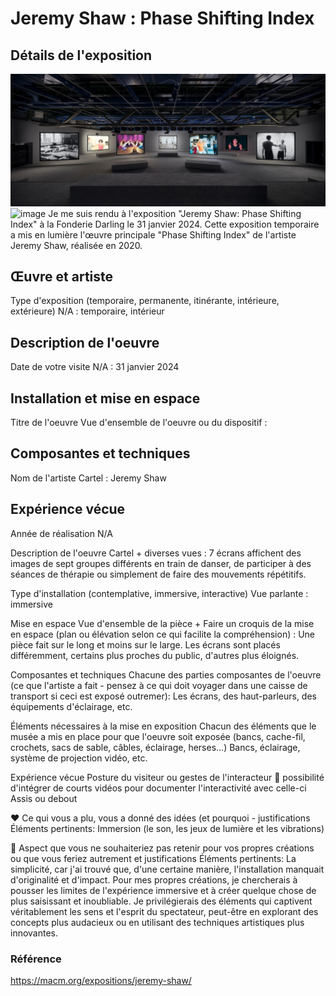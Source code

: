 # Jeremy Shaw : Phase Shifting Index

## Détails de l'exposition
![image](https://github.com/Sabrina2828/H24_V11_inspirations_GAGNE/blob/main/JEREMY_SHAW_phase_shifting_index/medias/affiche_expo_a.jpg?raw=true)
![image](photo_prise_par_moi.jpg)
Je me suis rendu à l'exposition "Jeremy Shaw: Phase Shifting Index" à la Fonderie Darling le 31 janvier 2024. Cette exposition temporaire a mis en lumière l'œuvre principale "Phase Shifting Index" de l'artiste Jeremy Shaw, réalisée en 2020.

## Œuvre et artiste
Type d'exposition (temporaire, permanente, itinérante, intérieure, extérieure)	N/A : 
temporaire, intérieur

## Description de l'oeuvre
Date de votre visite	N/A : 
31 janvier 2024

## Installation et mise en espace
Titre de l'oeuvre	Vue d'ensemble de l'oeuvre ou du dispositif :

## Composantes et techniques
Nom de l'artiste	Cartel :
Jeremy Shaw

## Expérience vécue
Année de réalisation	N/A

Description de l'oeuvre	Cartel + diverses vues :
7 écrans affichent des images de sept groupes différents en train de danser, de participer à des séances de thérapie ou simplement de faire des mouvements répétitifs.

Type d'installation (contemplative, immersive, interactive)	Vue parlante : 
immersive

Mise en espace	Vue d'ensemble de la pièce + Faire un croquis de la mise en espace (plan ou élévation selon ce qui facilite la compréhension) :
Une pièce fait sur le long et moins sur le large. Les écrans sont placés différemment, certains plus proches du public, d'autres plus éloignés.

Composantes et techniques	Chacune des parties composantes de l'oeuvre (ce que l'artiste a fait - pensez à ce qui doit voyager dans une caisse de transport si ceci est exposé outremer):
Les écrans, des haut-parleurs, des équipements d'éclairage, etc.

Éléments nécessaires à la mise en exposition	Chacun des éléments que le musée a mis en place pour que l'oeuvre soit exposée (bancs, cache-fil, crochets, sacs de sable, câbles, éclairage, herses...)
Bancs, éclairage, système de projection vidéo, etc.

Expérience vécue	Posture du visiteur ou gestes de l'interacteur 🎥 possibilité d'intégrer de courts vidéos pour documenter l'interactivité avec celle-ci
Assis ou debout

❤️ Ce qui vous a plu, vous a donné des idées (et pourquoi - justifications	Éléments pertinents: 
Immersion (le son, les jeux de lumière et les vibrations)

🤔 Aspect que vous ne souhaiteriez pas retenir pour vos propres créations ou que vous feriez autrement et justifications	Éléments pertinents: La simplicité, car j'ai trouvé que, d'une certaine manière, l'installation manquait d'originalité et d'impact. Pour mes propres créations, je chercherais à pousser les limites de l'expérience immersive et à créer quelque chose de plus saisissant et inoubliable. Je privilégierais des éléments qui captivent véritablement les sens et l'esprit du spectateur, peut-être en explorant des concepts plus audacieux ou en utilisant des techniques artistiques plus innovantes.


### Référence
https://macm.org/expositions/jeremy-shaw/
